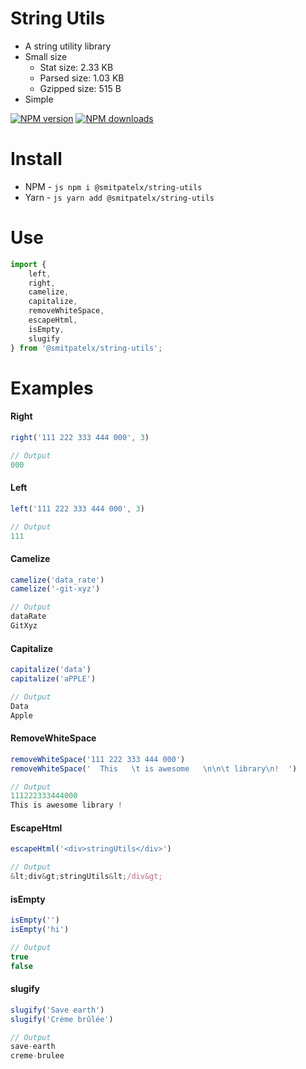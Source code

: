 # String Utils
- A string utility library
- Small size
  - Stat size: 2.33 KB
  - Parsed size: 1.03 KB
  - Gzipped size: 515 B
- Simple

<span class="badge-npmversion"><a href="https://npmjs.org/package/@smitpatelx/string-utils" title="View this project on NPM"><img src="https://img.shields.io/npm/v/@smitpatelx/string-utils.svg" alt="NPM version" /></a></span>
<span class="badge-npmdownloads"><a href="https://npmjs.org/package/@smitpatelx/string-utils" title="View this project on NPM"><img src="https://img.shields.io/npm/dm/@smitpatelx/string-utils.svg" alt="NPM downloads" /></a></span>

# Install
- NPM  - ```js
          npm i @smitpatelx/string-utils
         ```
- Yarn  - ```js
           yarn add @smitpatelx/string-utils
          ```

# Use
```js
import {
    left,
    right,
    camelize,
    capitalize,
    removeWhiteSpace,
    escapeHtml,
    isEmpty,
    slugify
} from '@smitpatelx/string-utils';
```

# Examples
#### Right
```js
right('111 222 333 444 000', 3)

// Output
000
```

#### Left
```js
left('111 222 333 444 000', 3)

// Output
111
```

#### Camelize
```js
camelize('data_rate')
camelize('-git-xyz')

// Output
dataRate
GitXyz
```

#### Capitalize
```js
capitalize('data')
capitalize('aPPLE')

// Output
Data
Apple
```

#### RemoveWhiteSpace
```js
removeWhiteSpace('111 222 333 444 000')
removeWhiteSpace('  This   \t is awesome   \n\n\t library\n!  ')

// Output
111222333444000
This is awesome library !
```

#### EscapeHtml
```js
escapeHtml('<div>stringUtils</div>')

// Output
&lt;div&gt;stringUtils&lt;/div&gt;
```

#### isEmpty
```js
isEmpty('')
isEmpty('hi')

// Output
true
false
```

#### slugify
```js
slugify('Save earth')
slugify('Crème brûlée')

// Output
save-earth
creme-brulee
```
